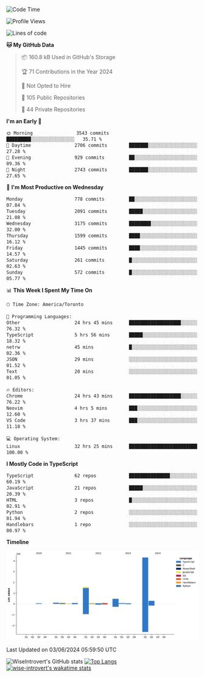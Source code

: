 <!--START_SECTION:waka-->
![Code Time](http://img.shields.io/badge/Code%20Time-1%2C656%20hrs%2039%20mins-blue)

![Profile Views](http://img.shields.io/badge/Profile%20Views-1-blue)

![Lines of code](https://img.shields.io/badge/From%20Hello%20World%20I%27ve%20Written-7.4%20million%20lines%20of%20code-blue)

**🐱 My GitHub Data** 

> 📦 160.8 kB Used in GitHub's Storage 
 > 
> 🏆 71 Contributions in the Year 2024
 > 
> 🚫 Not Opted to Hire
 > 
> 📜 105 Public Repositories 
 > 
> 🔑 44 Private Repositories 
 > 
**I'm an Early 🐤** 

```text
🌞 Morning                3543 commits        █████████░░░░░░░░░░░░░░░░   35.71 % 
🌆 Daytime                2706 commits        ███████░░░░░░░░░░░░░░░░░░   27.28 % 
🌃 Evening                929 commits         ██░░░░░░░░░░░░░░░░░░░░░░░   09.36 % 
🌙 Night                  2743 commits        ███████░░░░░░░░░░░░░░░░░░   27.65 % 
```
📅 **I'm Most Productive on Wednesday** 

```text
Monday                   778 commits         ██░░░░░░░░░░░░░░░░░░░░░░░   07.84 % 
Tuesday                  2091 commits        █████░░░░░░░░░░░░░░░░░░░░   21.08 % 
Wednesday                3175 commits        ████████░░░░░░░░░░░░░░░░░   32.00 % 
Thursday                 1599 commits        ████░░░░░░░░░░░░░░░░░░░░░   16.12 % 
Friday                   1445 commits        ████░░░░░░░░░░░░░░░░░░░░░   14.57 % 
Saturday                 261 commits         █░░░░░░░░░░░░░░░░░░░░░░░░   02.63 % 
Sunday                   572 commits         █░░░░░░░░░░░░░░░░░░░░░░░░   05.77 % 
```


📊 **This Week I Spent My Time On** 

```text
🕑︎ Time Zone: America/Toronto

💬 Programming Languages: 
Other                    24 hrs 45 mins      ███████████████████░░░░░░   76.32 % 
TypeScript               5 hrs 56 mins       █████░░░░░░░░░░░░░░░░░░░░   18.32 % 
netrw                    45 mins             █░░░░░░░░░░░░░░░░░░░░░░░░   02.36 % 
JSON                     29 mins             ░░░░░░░░░░░░░░░░░░░░░░░░░   01.52 % 
Text                     20 mins             ░░░░░░░░░░░░░░░░░░░░░░░░░   01.05 % 

🔥 Editors: 
Chrome                   24 hrs 43 mins      ███████████████████░░░░░░   76.22 % 
Neovim                   4 hrs 5 mins        ███░░░░░░░░░░░░░░░░░░░░░░   12.60 % 
VS Code                  3 hrs 37 mins       ███░░░░░░░░░░░░░░░░░░░░░░   11.18 % 

💻 Operating System: 
Linux                    32 hrs 25 mins      █████████████████████████   100.00 % 
```

**I Mostly Code in TypeScript** 

```text
TypeScript               62 repos            ███████████████░░░░░░░░░░   60.19 % 
JavaScript               21 repos            █████░░░░░░░░░░░░░░░░░░░░   20.39 % 
HTML                     3 repos             █░░░░░░░░░░░░░░░░░░░░░░░░   02.91 % 
Python                   2 repos             ░░░░░░░░░░░░░░░░░░░░░░░░░   01.94 % 
Handlebars               1 repo              ░░░░░░░░░░░░░░░░░░░░░░░░░   00.97 % 
```



**Timeline**

![Lines of Code chart](https://raw.githubusercontent.com/wise-introvert/wise-introvert/master/assets/bar_graph.png)


 Last Updated on 03/06/2024 05:59:50 UTC
<!--END_SECTION:waka-->

![WiseIntrovert's GitHub stats](https://github-readme-stats.vercel.app/api?username=wise-introvert&count_private=true&show_icons=true)
[![Top Langs](https://github-readme-stats.vercel.app/api/top-langs/?username=wise-introvert&langs_count=10)](https://github.com/anuraghazra/github-readme-stats)
[![wise-introvert's wakatime stats](https://github-readme-stats.vercel.app/api/wakatime?username=wiseintrovert)](https://github.com/anuraghazra/github-readme-stats)
